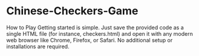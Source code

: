 # Chinese-Checkers-Game
How to Play  Getting started is simple. Just save the provided code as a single HTML file (for instance, checkers.html) and open it with any modern web browser like Chrome, Firefox, or Safari. No additional setup or installations are required.
